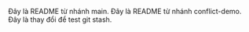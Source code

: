 Đây là README từ nhánh main.
Đây là README từ nhánh conflict-demo.
Đây là thay đổi để test git stash.
